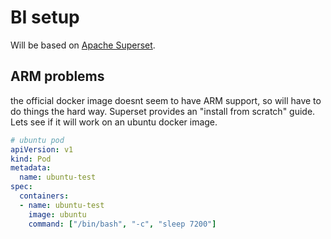 # BI setup
Will be based on [Apache Superset](https://superset.apache.org/docs/installation/running-on-kubernetes).

## ARM problems
the official docker image doesnt seem to have ARM support, so will have to do things the hard way. Superset provides an "install from scratch" guide. Lets see if it will work on an ubuntu docker image.

```yaml
# ubuntu pod
apiVersion: v1
kind: Pod
metadata:
  name: ubuntu-test
spec:
  containers:
  - name: ubuntu-test
    image: ubuntu
    command: ["/bin/bash", "-c", "sleep 7200"]
```
